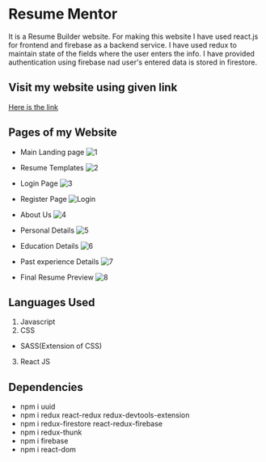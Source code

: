 # Resume Mentor
It is a Resume Builder website. For making this website I have used react.js for frontend and firebase as a backend service. I have used redux to maintain state of the fields where the user enters the info. I have provided authentication using firebase nad user's entered data is stored in firestore. 
 
## Visit my website using given link
[Here is the link](https://resume-e8284.web.app/)

## **Pages of my Website**
- Main Landing page
![1](https://user-images.githubusercontent.com/112455393/224555643-14767d5b-76dc-4dd0-a664-bd7698076004.png)

- Resume Templates 
![2](https://user-images.githubusercontent.com/112455393/224555725-ade89370-eaf7-4f85-8f7d-2978d4737173.png)

- Login Page
![3](https://user-images.githubusercontent.com/112455393/224555731-18b813cc-9751-4ac8-b22a-27db33b01cf1.png)

- Register Page
![Login](https://user-images.githubusercontent.com/112455393/224555850-ee2d9dc4-b793-4f56-bad3-0a5d65f8e8e3.png)

- About Us
![4](https://user-images.githubusercontent.com/112455393/224555763-a46c2e77-4925-43da-88ea-a365389c82c1.png)

- Personal Details
![5](https://user-images.githubusercontent.com/112455393/224555778-86c7bfd5-4fa8-4b02-8411-b33f77823127.png)

- Education Details
![6](https://user-images.githubusercontent.com/112455393/224555783-8b8d0b8a-94b2-4034-af9d-e4e1dbd24da9.png)

- Past experience Details
![7](https://user-images.githubusercontent.com/112455393/224555799-16ac8942-12d0-4b9e-abb5-b1df25be54d5.png)

- Final Resume Preview 
![8](https://user-images.githubusercontent.com/112455393/224555837-7ff127c2-c40c-40ec-af0b-2747d0789330.png)

## **Languages Used**
1. Javascript
2. CSS
  - SASS(Extension of CSS)
3. React JS

## Dependencies
- npm i uuid 
- npm i redux react-redux redux-devtools-extension
- npm i redux-firestore react-redux-firebase
- npm i redux-thunk
- npm i firebase
- npm i react-dom 
